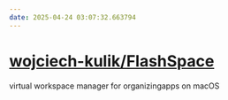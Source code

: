 ```yaml
---
date: 2025-04-24 03:07:32.663794
---
```


# [wojciech-kulik/FlashSpace](https://github.com/wojciech-kulik/FlashSpace)

virtual workspace manager for organizingapps on macOS
